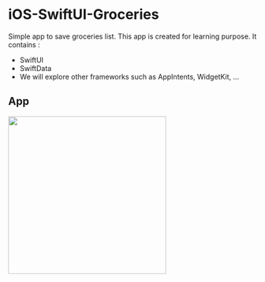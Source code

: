 # iOS-SwiftUI-Groceries

Simple app to save groceries list. This app is created for learning purpose. It contains : 
- SwiftUI
- SwiftData
- We will explore other frameworks such as AppIntents, WidgetKit, ...

## App
<img src="https://github.com/user-attachments/assets/a5d67bea-1234-4b7e-b819-b9e5cbb173de" width="320" />


